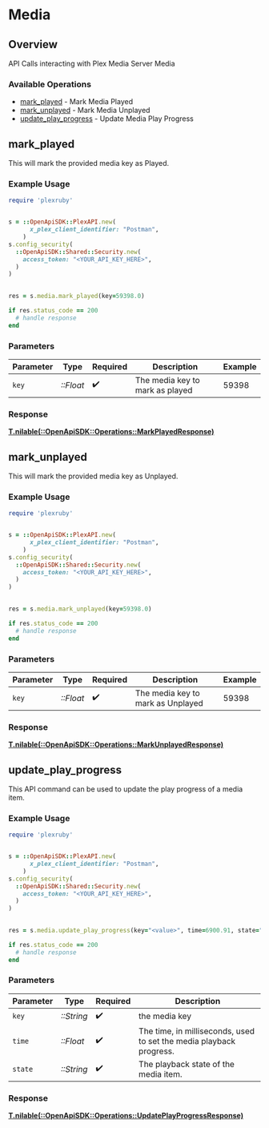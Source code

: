 # Media


## Overview

API Calls interacting with Plex Media Server Media


### Available Operations

* [mark_played](#mark_played) - Mark Media Played
* [mark_unplayed](#mark_unplayed) - Mark Media Unplayed
* [update_play_progress](#update_play_progress) - Update Media Play Progress

## mark_played

This will mark the provided media key as Played.

### Example Usage

```ruby
require 'plexruby'


s = ::OpenApiSDK::PlexAPI.new(
      x_plex_client_identifier: "Postman",
    )
s.config_security(
  ::OpenApiSDK::Shared::Security.new(
    access_token: "<YOUR_API_KEY_HERE>",
  )
)

    
res = s.media.mark_played(key=59398.0)

if res.status_code == 200
  # handle response
end

```

### Parameters

| Parameter                       | Type                            | Required                        | Description                     | Example                         |
| ------------------------------- | ------------------------------- | ------------------------------- | ------------------------------- | ------------------------------- |
| `key`                           | *::Float*                       | :heavy_check_mark:              | The media key to mark as played | 59398                           |


### Response

**[T.nilable(::OpenApiSDK::Operations::MarkPlayedResponse)](../../models/operations/markplayedresponse.md)**


## mark_unplayed

This will mark the provided media key as Unplayed.

### Example Usage

```ruby
require 'plexruby'


s = ::OpenApiSDK::PlexAPI.new(
      x_plex_client_identifier: "Postman",
    )
s.config_security(
  ::OpenApiSDK::Shared::Security.new(
    access_token: "<YOUR_API_KEY_HERE>",
  )
)

    
res = s.media.mark_unplayed(key=59398.0)

if res.status_code == 200
  # handle response
end

```

### Parameters

| Parameter                         | Type                              | Required                          | Description                       | Example                           |
| --------------------------------- | --------------------------------- | --------------------------------- | --------------------------------- | --------------------------------- |
| `key`                             | *::Float*                         | :heavy_check_mark:                | The media key to mark as Unplayed | 59398                             |


### Response

**[T.nilable(::OpenApiSDK::Operations::MarkUnplayedResponse)](../../models/operations/markunplayedresponse.md)**


## update_play_progress

This API command can be used to update the play progress of a media item.


### Example Usage

```ruby
require 'plexruby'


s = ::OpenApiSDK::PlexAPI.new(
      x_plex_client_identifier: "Postman",
    )
s.config_security(
  ::OpenApiSDK::Shared::Security.new(
    access_token: "<YOUR_API_KEY_HERE>",
  )
)

    
res = s.media.update_play_progress(key="<value>", time=6900.91, state="<value>")

if res.status_code == 200
  # handle response
end

```

### Parameters

| Parameter                                                           | Type                                                                | Required                                                            | Description                                                         |
| ------------------------------------------------------------------- | ------------------------------------------------------------------- | ------------------------------------------------------------------- | ------------------------------------------------------------------- |
| `key`                                                               | *::String*                                                          | :heavy_check_mark:                                                  | the media key                                                       |
| `time`                                                              | *::Float*                                                           | :heavy_check_mark:                                                  | The time, in milliseconds, used to set the media playback progress. |
| `state`                                                             | *::String*                                                          | :heavy_check_mark:                                                  | The playback state of the media item.                               |


### Response

**[T.nilable(::OpenApiSDK::Operations::UpdatePlayProgressResponse)](../../models/operations/updateplayprogressresponse.md)**

